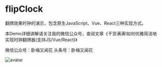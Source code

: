# flipClock
翻牌效果时钟的演示，包含原生JavaScript、Vue、React三种实现方式。

本Demo详细讲解请关注我的微信公众号，查阅文章《干货满满!如何优雅简洁地实现时钟翻牌器(支持JS/Vue/React)》

微信公众号：卧梅又闻花
头条号：卧梅又闻花

![avatar](https://user-gold-cdn.xitu.io/2019/11/25/16e9e56a1f75f0b9)

